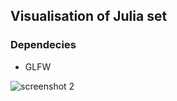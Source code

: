 ## Visualisation of Julia set

### Dependecies
- GLFW

![screenshot 2](https://github.com/user-attachments/assets/49d2a705-ebf1-43e5-a139-3ed6998deffc)
